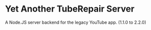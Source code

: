 # Yet Another TubeRepair Server
A Node.JS server backend for the legacy YouTube app.  (1.1.0 to 2.2.0)